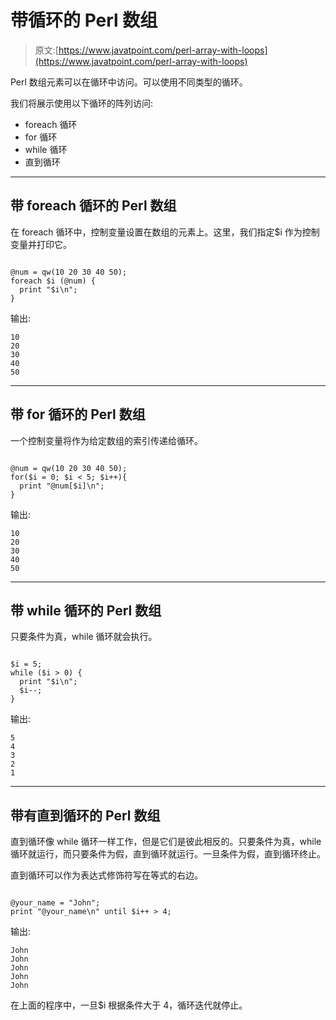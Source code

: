 # 带循环的 Perl 数组

> 原文:[https://www.javatpoint.com/perl-array-with-loops](https://www.javatpoint.com/perl-array-with-loops)

Perl 数组元素可以在循环中访问。可以使用不同类型的循环。

我们将展示使用以下循环的阵列访问:

*   foreach 循环
*   for 循环
*   while 循环
*   直到循环

* * *

## 带 foreach 循环的 Perl 数组

在 foreach 循环中，控制变量设置在数组的元素上。这里，我们指定$i 作为控制变量并打印它。

```

@num = qw(10 20 30 40 50);
foreach $i (@num) {
  print "$i\n";
}

```

输出:

```
10
20
30
40
50

```

* * *

## 带 for 循环的 Perl 数组

一个控制变量将作为给定数组的索引传递给循环。

```

@num = qw(10 20 30 40 50);
for($i = 0; $i < 5; $i++){
  print "@num[$i]\n";
}

```

输出:

```
10
20
30
40
50

```

* * *

## 带 while 循环的 Perl 数组

只要条件为真，while 循环就会执行。

```

$i = 5;
while ($i > 0) {
  print "$i\n";
  $i--;
}

```

输出:

```
5
4
3
2
1

```

* * *

## 带有直到循环的 Perl 数组

直到循环像 while 循环一样工作，但是它们是彼此相反的。只要条件为真，while 循环就运行，而只要条件为假，直到循环就运行。一旦条件为假，直到循环终止。

直到循环可以作为表达式修饰符写在等式的右边。

```

@your_name = "John";
print "@your_name\n" until $i++ > 4;

```

输出:

```
John
John
John
John
John

```

在上面的程序中，一旦$i 根据条件大于 4，循环迭代就停止。